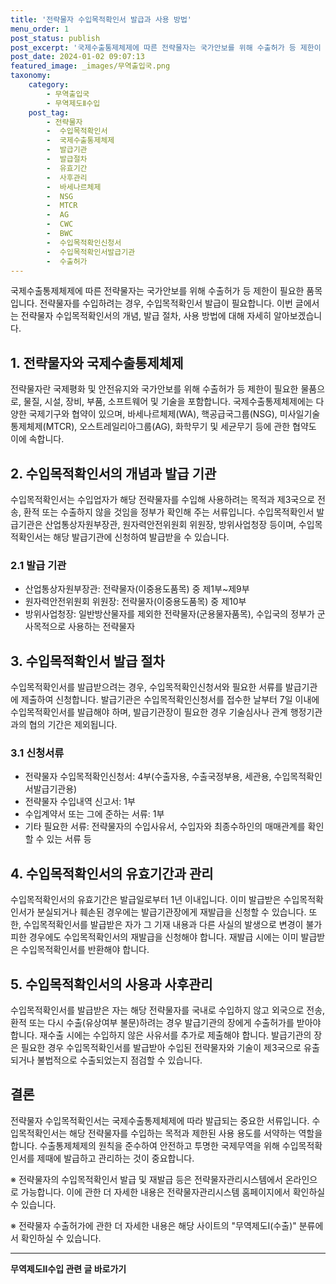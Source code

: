 ```yaml
---
title: '전략물자 수입목적확인서 발급과 사용 방법'
menu_order: 1
post_status: publish
post_excerpt: '국제수출통제체제에 따른 전략물자는 국가안보를 위해 수출허가 등 제한이 필요한 품목입니다. 전략물자를 수입하려는 경우, 수입목적확인서 발급이 필요합니다. 이번 글에서는 전략물자 수입목적확인서의 개념, 발급 절차, 사용 방법에 대해 자세히 알아보겠습니다.'
post_date: 2024-01-02 09:07:13
featured_image: _images/무역출입국.png
taxonomy:
    category:
        - 무역출입국
        - 무역제도Ⅱ수입
    post_tag:
        - 전략물자
        -  수입목적확인서
        -  국제수출통제체제
        -  발급기관
        -  발급절차
        -  유효기간
        -  사후관리
        -  바세나르체제
        -  NSG
        -  MTCR
        -  AG
        -  CWC
        -  BWC
        -  수입목적확인신청서
        -  수입목적확인서발급기관
        -  수출허가
---
```



국제수출통제체제에 따른 전략물자는 국가안보를 위해 수출허가 등 제한이 필요한 품목입니다. 전략물자를 수입하려는 경우, 수입목적확인서 발급이 필요합니다. 이번 글에서는 전략물자 수입목적확인서의 개념, 발급 절차, 사용 방법에 대해 자세히 알아보겠습니다.

## 1. 전략물자와 국제수출통제체제

전략물자란 국제평화 및 안전유지와 국가안보를 위해 수출허가 등 제한이 필요한 물품으로, 물질, 시설, 장비, 부품, 소프트웨어 및 기술을 포함합니다. 국제수출통제체제에는 다양한 국제기구와 협약이 있으며, 바세나르체제(WA), 핵공급국그룹(NSG), 미사일기술통제체제(MTCR), 오스트레일리아그룹(AG), 화학무기 및 세균무기 등에 관한 협약도 이에 속합니다.

## 2. 수입목적확인서의 개념과 발급 기관

수입목적확인서는 수입업자가 해당 전략물자를 수입해 사용하려는 목적과 제3국으로 전송, 환적 또는 수출하지 않을 것임을 정부가 확인해 주는 서류입니다. 수입목적확인서 발급기관은 산업통상자원부장관, 원자력안전위원회 위원장, 방위사업청장 등이며, 수입목적확인서는 해당 발급기관에 신청하여 발급받을 수 있습니다.

### 2.1 발급 기관
- 산업통상자원부장관: 전략물자(이중용도품목) 중 제1부~제9부
- 원자력안전위원회 위원장: 전략물자(이중용도품목) 중 제10부
- 방위사업청장: 일반방산물자를 제외한 전략물자(군용물자품목), 수입국의 정부가 군사목적으로 사용하는 전략물자

## 3. 수입목적확인서 발급 절차

수입목적확인서를 발급받으려는 경우, 수입목적확인신청서와 필요한 서류를 발급기관에 제출하여 신청합니다. 발급기관은 수입목적확인신청서를 접수한 날부터 7일 이내에 수입목적확인서를 발급해야 하며, 발급기관장이 필요한 경우 기술심사나 관계 행정기관과의 협의 기간은 제외됩니다.

### 3.1 신청서류
- 전략물자 수입목적확인신청서: 4부(수출자용, 수출국정부용, 세관용, 수입목적확인서발급기관용)
- 전략물자 수입내역 신고서: 1부
- 수입계약서 또는 그에 준하는 서류: 1부
- 기타 필요한 서류: 전략물자의 수입사유서, 수입자와 최종수하인의 매매관계를 확인할 수 있는 서류 등

## 4. 수입목적확인서의 유효기간과 관리

수입목적확인서의 유효기간은 발급일로부터 1년 이내입니다. 이미 발급받은 수입목적확인서가 분실되거나 훼손된 경우에는 발급기관장에게 재발급을 신청할 수 있습니다. 또한, 수입목적확인서를 발급받은 자가 그 기재 내용과 다른 사실의 발생으로 변경이 불가피한 경우에도 수입목적확인서의 재발급을 신청해야 합니다. 재발급 시에는 이미 발급받은 수입목적확인서를 반환해야 합니다.

## 5. 수입목적확인서의 사용과 사후관리

수입목적확인서를 발급받은 자는 해당 전략물자를 국내로 수입하지 않고 외국으로 전송, 환적 또는 다시 수출(유상여부 불문)하려는 경우 발급기관의 장에게 수출허가를 받아야 합니다. 재수출 시에는 수입하지 않은 사유서를 추가로 제출해야 합니다. 발급기관의 장은 필요한 경우 수입목적확인서를 발급받아 수입된 전략물자와 기술이 제3국으로 유출되거나 불법적으로 수출되었는지 점검할 수 있습니다.

## 결론

전략물자 수입목적확인서는 국제수출통제체제에 따라 발급되는 중요한 서류입니다. 수입목적확인서는 해당 전략물자를 수입하는 목적과 제한된 사용 용도를 서약하는 역할을 합니다. 수출통제체제의 원칙을 준수하여 안전하고 투명한 국제무역을 위해 수입목적확인서를 제때에 발급하고 관리하는 것이 중요합니다.

※ 전략물자의 수입목적확인서 발급 및 재발급 등은 전략물자관리시스템에서 온라인으로 가능합니다. 이에 관한 더 자세한 내용은 전략물자관리시스템 홈페이지에서 확인하실 수 있습니다.

※ 전략물자 수출허가에 관한 더 자세한 내용은 해당 사이트의 "무역제도Ⅰ(수출)" 분류에서 확인하실 수 있습니다.
<!-- wp:separator -->
<hr class="wp-block-separator has-alpha-channel-opacity"/>
<!-- /wp:separator -->

<!-- wp:group {"backgroundColor":"base","layout":{"type":"constrained"}} -->
<div class="wp-block-group has-base-background-color has-background"><!-- wp:paragraph {"align":"center","fontSize":"medium"} -->
<p class="has-text-align-center has-large-font-size"><strong>무역제도Ⅱ수입 관련 글 바로가기</strong></p>
<!-- /wp:paragraph -->


<!-- wp:latest-posts
{"categories":[{"id":14432,"count":19,"description":"","link":"https://uknowlaw.com/category/%eb%ac%b4%ec%97%ad%ec%a0%9c%eb%8f%84%e2%85%b1%ec%88%98%ec%9e%85/","name":"무역제도Ⅱ수입","slug":"무역제도Ⅱ수입","taxonomy":"category","parent":0,"meta":[],"_links":{"self":[{"href":"https://uknowlaw.com/wp-json/wp/v2/categories/14432"}],"collection":[{"href":"https://uknowlaw.com/wp-json/wp/v2/categories"}],"about":[{"href":"https://uknowlaw.com/wp-json/wp/v2/taxonomies/category"}],"wp:post_type":[{"href":"https://uknowlaw.com/wp-json/wp/v2/posts?categories=14432"}],"curies":[{"name":"wp","href":"https://api.w.org/{rel}","templated":true}]}}],"postsToShow":100,"excerptLength":28,"postLayout":"grid","columns":2,"featuredImageAlign":"left","featuredImageSizeSlug":"large","fontSize":"small"} /--></div>
<!-- /wp:group -->